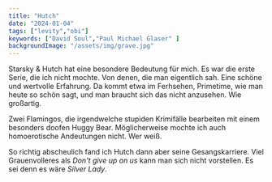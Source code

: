 ```yaml
---
title: "Hutch"
date: "2024-01-04"
tags: ["levity","obi"]
keywords: ["David Soul","Paul Michael Glaser" ]
backgroundImage: "/assets/img/grave.jpg"
---
```

Starsky & Hutch hat eine besondere Bedeutung für mich. Es war die erste Serie, die ich nicht mochte. Von denen, die man eigentlich sah. Eine schöne und wertvolle Erfahrung. Da kommt etwa im Ferhsehen, Primetime, wie man heute so schön sagt, und man braucht sich das nicht anzusehen. Wie großartig.

Zwei Flamingos, die irgendwelche stupiden Krimifälle bearbeiten mit einem besonders doofen Huggy Bear. Möglicherweise mochte ich auch homoerotische Andeutungen nicht. Wer weiß.

So richtig abscheulich fand ich Hutch dann aber seine Gesangskarriere. Viel Grauenvolleres als *Don't give up on us* kann man sich nicht vorstellen. Es sei denn es wäre *Silver Lady*.